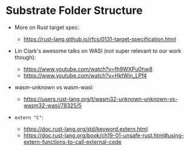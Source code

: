 # Substrate Folder Structure

* More on Rust target spec:
  * https://rust-lang.github.io/rfcs/0131-target-specification.html

* Lin Clark's awesome talks on WASI (not super relevant to our work though):
  * https://www.youtube.com/watch?v=fh9WXPu0hw8
  * https://www.youtube.com/watch?v=HktWin_LPf4

* wasm-unknown vs wasm-wasi:
  * https://users.rust-lang.org/t/wasm32-unknown-unknown-vs-wasm32-wasi/78325/5

* `extern "C"`:
  * https://doc.rust-lang.org/std/keyword.extern.html
  * https://doc.rust-lang.org/book/ch19-01-unsafe-rust.html#using-extern-functions-to-call-external-code
